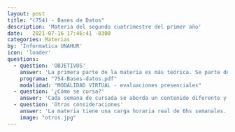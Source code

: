 ```yaml
---
layout: post
title: "(754) - Bases de Datos"
description: 'Materia del segundo cuatrimestre del primer año'
date:   2021-07-16 17:46:41 -0300
categories: Materias
by: 'Informatica UNAHUR'
icon: 'loader'
questions:
  - question: 'OBJETIVOS'
    answer: 'La primera parte de la materia es más teórica. Se parte de entender los modelos de datos para luego poder armar un modelo de entidades y relaciones. Una vez armados estos esquemas conceptuales se trabaja en forma práctica utilizando bases de datos relacionales como MariaDB y realizando consultas lógicamente complejas en el lenguaje SQL.'
    programa: "754-Bases-datos.pdf"
    modalidad: "MODALIDAD VIRTUAL - evaluaciones presenciales"
  - question: '¿Cómo se cursa?'
    answer: 'Cada semana de cursada se aborda un contenido diferente y se realizan encuentros sincrónicos con explicaciones teóricas y resoluciones prácticas. Las clases se graban y suben al campus juntos con el material.'
  - question: 'Otras consideraciones'
    answer: 'La materia tiene una carga horaria real de 6hs semanales. Es ideal dedicarle entre 10hs y 12hs semanales en total para poder estudiar, practicar y consultar.'
    image: "otros.jpg"
---
```

